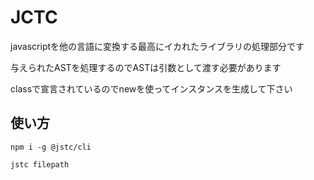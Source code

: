 # JCTC

javascriptを他の言語に変換する最高にイカれたライブラリの処理部分です

与えられたASTを処理するのでASTは引数として渡す必要があります

classで宣言されているのでnewを使ってインスタンスを生成して下さい

## 使い方

```npm i -g @jstc/cli```

```jstc filepath```
